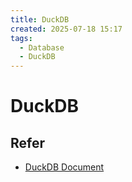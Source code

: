 ```yaml
---
title: DuckDB
created: 2025-07-18 15:17
tags:
  - Database
  - DuckDB
---
```

<!-- markdownlint-disable MD025 -->

# DuckDB

## Refer

- [DuckDB Document](https://duckdb.org/docs/stable/)

